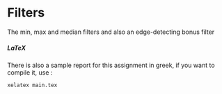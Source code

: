 # Filters 

The min, max and median filters and also an edge-detecting bonus filter

##### LaTeX

There is also a sample report for this assignment in greek, if you want to compile it, use :   

```
xelatex main.tex
```
